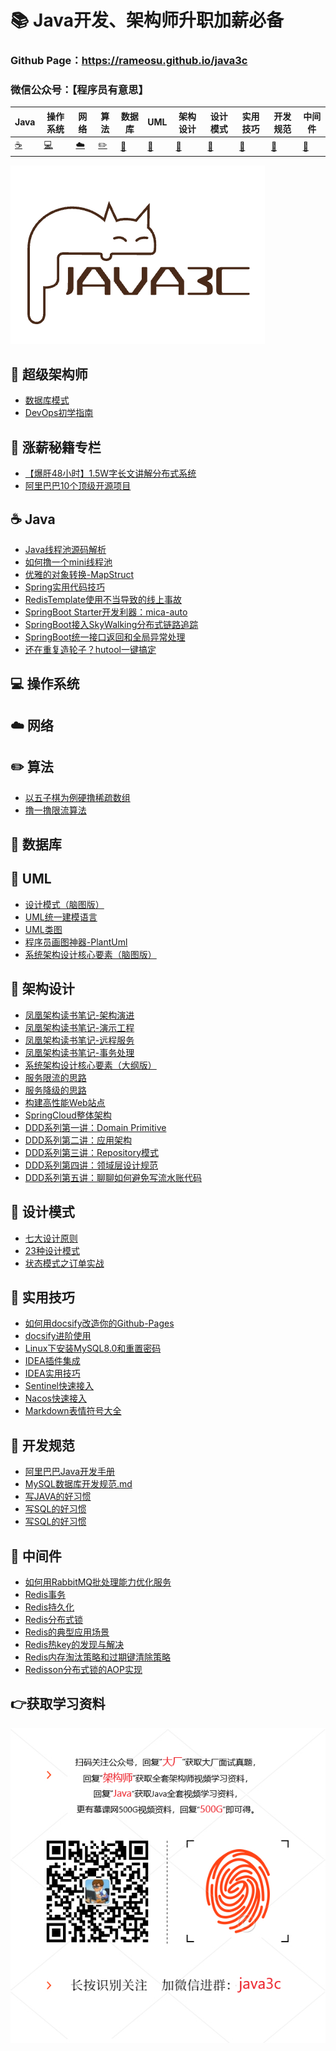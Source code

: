 

# 📚 Java开发、架构师升职加薪必备

### Github Page：https://rameosu.github.io/java3c

### 微信公众号：【程序员有意思】

| Java        | 操作系统    | 网络        | 算法                | 数据库      | UML         | 架构设计    | 设计模式    | 实用技巧    | 开发规范     | 中间件              |
| ----------- | ----------- | ----------- | ------------------- | ----------- | ----------- | ----------- | ----------- | ----------- | ------------ | ------------------- |
| [☕](#nav-1) | [💻](#nav-1) | [☁️](#nav-3) | [✏️](#nav-4) | [💾](#nav-5) | [📐](#nav-6) | [👑](#nav-7) | [🎯](#nav-8) | [🔧](#nav-9) | [📘](#nav-10) | [🚀](#nav-10) |

![logo](docs/assets/rameo/logo.png) 

## 📝 超级架构师
- [数据库模式](https://rameosu.github.io/java3c/#/Architect/数据库模式.md)
- [DevOps初学指南](https://rameosu.github.io/java3c/#/Architect/DevOps初学指南.md)

## 💸 涨薪秘籍专栏
- [【爆肝48小时】1.5W字长文讲解分布式系统](https://rameosu.github.io/java3c/#/SalaryIncrease/1.5W%E5%AD%97%E9%95%BF%E6%96%87%E8%AE%B2%E8%A7%A3%E5%88%86%E5%B8%83%E5%BC%8F%E7%B3%BB%E7%BB%9F)
- [阿里巴巴10个顶级开源项目](https://rameosu.github.io/java3c/#/SalaryIncrease/阿里巴巴10个顶级开源项目.md)


<span id="nav-1"></span>

## ☕ Java
- [Java线程池源码解析](https://rameosu.github.io/java3c/#/Java/Java线程池源码解析.md)
- [如何撸一个mini线程池](https://rameosu.github.io/java3c/#/Java/如何撸一个mini线程池.md)
- [优雅的对象转换-MapStruct](https://rameosu.github.io/java3c/#/Java/优雅的对象转换-MapStruct.md)
- [Spring实用代码技巧](https://rameosu.github.io/java3c/#/Java/Spring/Spring实用代码技巧.md)
- [RedisTemplate使用不当导致的线上事故](/Java/Spring/RedisTemplate使用不当导致的线上事故.md)
- [SpringBoot Starter开发利器：mica-auto](https://rameosu.github.io/java3c/#/Java/SpringBoot/mica-auto.md)
- [SpringBoot接入SkyWalking分布式链路追踪](https://rameosu.github.io/java3c/#/Java/SpringBoot/SpringBoot接入SkyWalking分布式链路追踪.md)
- [SpringBoot统一接口返回和全局异常处理](https://rameosu.github.io/java3c/#/Java/SpringBoot/SpringBoot统一接口返回和全局异常处理.md)
- [还在重复造轮子？hutool一键搞定](/Java/还在重复造轮子？hutool一键搞定.md)

<span id="nav-2"></span>

## 💻 操作系统
<span id="nav-3"></span>

## ☁️ 网络
<span id="nav-4"></span>

## ✏️ 算法

- [以五子棋为例硬撸稀疏数组](https://rameosu.github.io/java3c/#/Algorithm/以五子棋为例硬撸稀疏数组.md)
- [撸一撸限流算法](https://rameosu.github.io/java3c/#/Algorithm/撸一撸限流算法.md)

<span id="nav-5"></span>

## 💾 数据库
<span id="nav-6"></span>
## 📐 UML
- [设计模式（脑图版）](https://rameosu.github.io/java3c/#/UML/设计模式（脑图版）.md)
- [UML统一建模语言](https://rameosu.github.io/java3c/#/UML/UML统一建模语言.md)
- [UML类图](https://rameosu.github.io/java3c/#/UML/UML类图.md)
- [程序员画图神器-PlantUml](https://rameosu.github.io/java3c/#/UML/程序员画图神器-PlantUml.md)
- [系统架构设计核心要素（脑图版）](https://rameosu.github.io/java3c/#/UML/系统架构设计核心要素（脑图版）.md)

<span id="nav-7"></span>

## 👑 架构设计
- [凤凰架构读书笔记-架构演进](https://rameosu.github.io/java3c/#/Architecture/凤凰架构读书笔记-架构演进.md)
- [凤凰架构读书笔记-演示工程](https://rameosu.github.io/java3c/#/Architecture/凤凰架构读书笔记-演示工程.md)
- [凤凰架构读书笔记-远程服务](https://rameosu.github.io/java3c/#/Architecture/凤凰架构读书笔记-远程服务.md)
- [凤凰架构读书笔记-事务处理](https://rameosu.github.io/java3c/#/Architecture/凤凰架构读书笔记-事务处理.md)
- [系统架构设计核心要素（大纲版）](https://rameosu.github.io/java3c/#/Architecture/系统架构设计核心要素（大纲版）.md)
- [服务限流的思路](https://rameosu.github.io/java3c/#/Architecture/服务限流的思路.md)
- [服务降级的思路](https://rameosu.github.io/java3c/#/Architecture/服务降级的思路.md)
- [构建高性能Web站点](https://rameosu.github.io/java3c/#/Architecture/构建高性能Web站点.md)
- [SpringCloud整体架构](https://rameosu.github.io/java3c/#/Architecture/SpringCloud/SpringCloud整体架构.md)
- [DDD系列第一讲：Domain Primitive](https://rameosu.github.io/java3c/#/Architecture/DDD/DDD系列第一讲：Domain-Primitive.md)
- [DDD系列第二讲：应用架构](https://rameosu.github.io/java3c/#/Architecture/DDD/DDD系列第二讲：应用架构.md)
- [DDD系列第三讲：Repository模式](https://rameosu.github.io/java3c/#/Architecture/DDD/DDD系列第三讲：Repository模式.md)
- [DDD系列第四讲：领域层设计规范](https://rameosu.github.io/java3c/#/Architecture/DDD/DDD系列第四讲：领域层设计规范.md)
- [DDD系列第五讲：聊聊如何避免写流水账代码](https://rameosu.github.io/java3c/#/Architecture/DDD/DDD系列第五讲：聊聊如何避免写流水账代码.md)

<span id="nav-8"></span>

## 🎯 设计模式

- [七大设计原则](https://rameosu.github.io/java3c/#/DesignPattern/七大设计原则.md)
- [23种设计模式](https://rameosu.github.io/java3c/#/DesignPattern/23种设计模式.md)
- [状态模式之订单实战](https://rameosu.github.io/java3c/#/DesignPattern/状态模式之订单实战.md)

<span id="nav-9"></span>

## 🔧 实用技巧
- [如何用docsify改造你的Github-Pages](https://rameosu.github.io/java3c/#/Skill/如何用docsify改造你的Github-Pages.md)
- [docsify进阶使用](https://rameosu.github.io/java3c/#/Skill/docsify进阶使用.md)
- [Linux下安装MySQL8.0和重置密码](https://rameosu.github.io/java3c/#/Skill/Linux下安装MySQL8.0和重置密码.md)
- [IDEA插件集成](https://rameosu.github.io/java3c/#/Skill/IDEA插件集成.md)
- [IDEA实用技巧](https://rameosu.github.io/java3c/#/Skill/IDEA实用技巧.md)
- [Sentinel快速接入](https://rameosu.github.io/java3c/#/Skill/Sentinel快速接入.md)
- [Nacos快速接入](https://rameosu.github.io/java3c/#/Skill/Nacos快速接入.md)
- [Markdown表情符号大全](https://rameosu.github.io/java3c/#/Skill/Markdown表情符号大全.md)

<span id="nav-10"></span>

## 📘 开发规范
- [阿里巴巴Java开发手册](https://rameosu.github.io/java3c/#/Specification/阿里巴巴Java开发手册.md)
- [MySQL数据库开发规范.md](https://rameosu.github.io/java3c/#/Specification/MySQL数据库开发规范.md)
- [写JAVA的好习惯](https://rameosu.github.io/java3c/#/Specification/写JAVA的好习惯.md)
- [写SQL的好习惯](https://rameosu.github.io/java3c/#/Specification/写SQL的好习惯.md)
- [写SQL的好习惯](https://rameosu.github.io/java3c/#/Specification/写SQL的好习惯.md)

<span id="nav-11"></span>

## 🚀 中间件
- [如何用RabbitMQ批处理能力优化服务](https://rameosu.github.io/java3c/#/Middleware/MQ/如何用RabbitMQ批处理能力优化服务.md)
- [Redis事务](https://rameosu.github.io/java3c/#/Middleware/Redis/Redis事务.md)
- [Redis持久化](https://rameosu.github.io/java3c/#/Middleware/Redis/Redis持久化.md)
- [Redis分布式锁](https://rameosu.github.io/java3c/#/Middleware/Redis/Redis分布式锁.md)
- [Redis的典型应用场景](https://rameosu.github.io/java3c/#/Middleware/Redis/Redis的应用场景.md)
- [Redis热key的发现与解决](https://rameosu.github.io/java3c/#/Middleware/Redis/Redis热key的发现与解决.md)
- [Redis内存淘汰策略和过期键清除策略](https://rameosu.github.io/java3c/#/Middleware/Redis/Redis内存淘汰策略和过期键清除策略.md)
- [Redisson分布式锁的AOP实现](https://rameosu.github.io/java3c/#/Middleware/Redis/Redisson分布式锁的AOP实现.md)



## 👉获取学习资料

![qrcode](docs/assets/rameo/dynamic-code.png)

